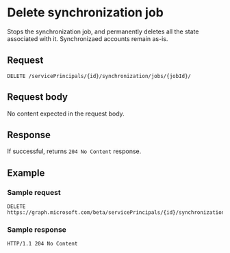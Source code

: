 # Delete synchronization job

Stops the synchronization job, and permanently deletes all the state associated with it. Synchronizaed accounts remain as-is.

## Request

```http
DELETE /servicePrincipals/{id}/synchronization/jobs/{jobId}/
```

## Request body

No content expected in the request body.

## Response

If successful, returns `204 No Content` response.

## Example

### Sample request

```http
DELETE https://graph.microsoft.com/beta/servicePrincipals/{id}/synchronization/jobs/{jobId}/
```

### Sample response

```http
HTTP/1.1 204 No Content
```
